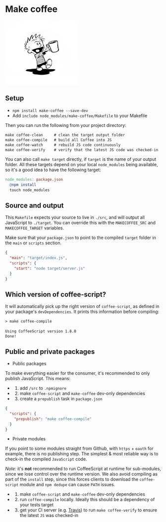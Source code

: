 # Make coffee

![logo](logo.jpg)

## Setup

- `npm install make-coffee --save-dev`
- Add `include node_modules/make-coffee/Makefile` to your Makefile

Then you can run the following from your project directory:

```
make coffee-clean     # clean the target output folder
make coffee-compile   # build all Coffee into JS
make coffee-watch     # rebuild JS code continuously
make coffee-verify    # verify that the latest JS code was checked-in
```

You can also call `make target` directly, if `target` is the name of your output folder. All these targets depend on your local `node_modules` being available,
so it's a good idea to have the following target:

```Makefile
node_modules: package.json
  @npm install
  touch node_modules
```

## Source and output

This `Makefile` expects your source to live in `./src`, and will output all JavaScript to `./target`. You can override this with the `MAKECOFFEE_SRC` and `MAKECOFFEE_TARGET` variables.

Make sure that your `package.json` to point to the compiled `target` folder in the `main` or `scripts` section.

```json
{
  "main": "target/index.js",
  "scripts": {
    "start": "node target/server.js"
  }
}
```

## Which version of coffee-script?

It will automatically pick up the right version of `coffee-script`, as defined in your package's `devDependencies`. It prints this information before compiling:

```
> make coffee-compile

Using CoffeeScript version 1.8.0
Done!
```

## Public and private packages

- Public packages

To make everything easier for the consumer, it's recommended to only publish JavaScript.
This means:

- 1. add `/src` to `.npmignore`
- 2. make `coffee-script` and `make-coffee` dev-only dependencies
- 3. create a `prepublish` task in `package.json`

```json
{
  "scripts": {
    "prepublish": "make coffee-compile"
  }
}
```

- Private modules

If you point to some modules straight from Github, with `https` + `oauth` for example, there is no publishing step. The simplest & most reliable way is to check-in the compiled `JavaScript` code.

*Note:* it's **not** recommended to run CoffeeScript at runtime for sub-modules, since we lose control over the runtime version. We also avoid compiling as part of the `install` step, since this forces clients to download the `coffee-script` module and `npm dedupe` can cause `PATH` issues.

- 1. make `coffee-script` and `make-coffee` dev-only dependencies
- 2. run `coffee-compile` locally. Ideally this should be a dependency of your tests target
- 3. get your CI server (e.g. [Travis](https://travis-ci.org)) to run `make coffee-verify` to ensure the latest `JS` was checked-in
